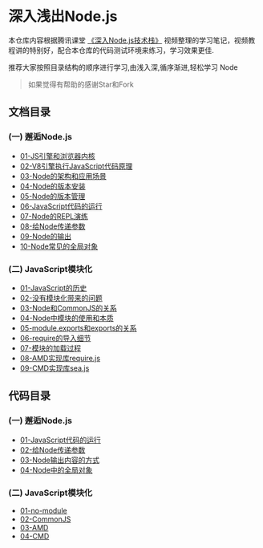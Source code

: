 # 深入浅出Node.js

本仓库内容根据腾讯课堂 [《深入Node.js技术栈》](https://ke.qq.com/course/3025600) 视频整理的学习笔记，视频教程讲的特别好，配合本仓库的代码测试环境来练习，学习效果更佳.

推荐大家按照目录结构的顺序进行学习,由浅入深,循序渐进,轻松学习 Node

> 如果觉得有帮助的感谢Star和Fork

## 文档目录

### (一) 邂逅Node.js
  - [01-JS引擎和浏览器内核](01_邂逅Node.js/md/01-JS引擎和浏览器内核.md)
  - [02-V8引擎执行JavaScript代码原理](01_邂逅Node.js/md/02-V8引擎执行JavaScript代码原理.md)
  - [03-Node的架构和应用场景](01_邂逅Node.js/md/03-Node的架构和应用场景.md)
  - [04-Node的版本安装](01_邂逅Node.js/md/04-Node的版本安装.md)
  - [05-Node的版本管理](01_邂逅Node.js/md/05-Node的版本管理.md)
  - [06-JavaScript代码的运行](01_邂逅Node.js/md/06-JavaScript代码的运行.md)
  - [07-Node的REPL演练](01_邂逅Node.js/md/07-Node的REPL演练.md)
  - [08-给Node传递参数](01_邂逅Node.js/md/08-给Node传递参数.md)
  - [09-Node的输出](01_邂逅Node.js/md/09-Node的输出.md)
  - [10-Node常见的全局对象](01_邂逅Node.js/md/10-Node常见的全局对象.md)

### (二) JavaScript模块化

  - [01-JavaScript的历史](02_JavaScript模块化/md/01-JavaScript的历史.md)
  - [02-没有模块化带来的问题](02_JavaScript模块化/md/02-没有模块化带来的问题.md)
  - [03-Node和CommonJS的关系](02_JavaScript模块化/md/03-Node和CommonJS的关系.md)
  - [04-Node中模块的使用和本质](02_JavaScript模块化/md/04-Node中模块的使用和本质.md)
  - [05-module.exports和exports的关系](02_JavaScript模块化/md/05-module.exports和exports的关系.md)
  - [06-require的导入细节](02_JavaScript模块化/md/06-require的导入细节.md)
  - [07-模块的加载过程](02_JavaScript模块化/md/07-模块的加载过程.md)
  - [08-AMD实现库require.js](02_JavaScript模块化/md/08-AMD实现库require.js.md)
  - [09-CMD实现库sea.js](02_JavaScript模块化/md/09-CMD实现库sea.js.md)

## 代码目录

### (一) 邂逅Node.js

  - [01-JavaScript代码的运行](01_邂逅Node.js/code/01-JavaScript代码的运行)
  - [02-给Node传递参数](01_邂逅Node.js/code/02-给Node传递参数/index.js)
  - [03-Node输出内容的方式](01_邂逅Node.js/code/03-Node输出内容的方式/index.js)
  - [04-Node中的全局对象](01_邂逅Node.js/code/04-Node中的全局对象)

### (二) JavaScript模块化

  - [01-no-module](02_JavaScript模块化/code/01-no-module)
  - [02-CommonJS](02_JavaScript模块化/code/02-CommonJS)
  - [03-AMD](02_JavaScript模块化/code/03-AMD)
  - [04-CMD](02_JavaScript模块化/code/04-CMD)